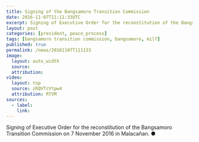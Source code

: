 ```yaml
---
title: Signing of the Bangsamoro Transition Commission
date: 2016-11-07T11:11:33UTC
excerpt: Signing of Executive Order for the reconstitution of the Bangsamoro Transition Commission on 7 November 2016 in Malacañan.
layout: post
categories: [president, peace_process]
tags: [bangsamoro transition commission, bangsamoro, milf]
published: true
permalink: /news/20161107T111133
image:
  layout: auto_width
  source: 
  attribution: 
video:
  layout: top
  source: zRQVTcVtpw4
  attribution: RTVM
sources:
  - label:
    link:
---
```


Signing of Executive Order for the reconstitution of the Bangsamoro Transition Commission on 7 November 2016 in Malacañan.
&#x25cf;

